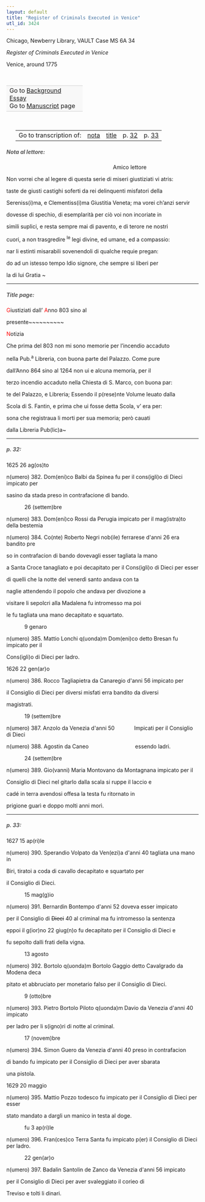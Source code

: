 ```yaml
---
layout: default
title: "Register of Criminals Executed in Venice"
utl_id: 3424
---
```



Chicago, Newberry Library, VAULT Case MS 6A 34


*Register of Criminals Executed in Venice*


Venice, around 1775


 

<table border="0.5" cellpadding="1" cellspacing="1" style="width: 200px; background-color:#F8F8F8;"><tbody style="border-color:#ccc"><tr style="border-color:#ccc"><td>Go to <a href="https://centerfordigitalhumanities.github.io/Newberry-Italian-paleography/essay/072" target="_blank">Background Essay</a><br />
			Go to <a href="https://centerfordigitalhumanities.github.io/Newberry-Italian-paleography/www/record.html?id=072" target="_blank">Manuscript</a> page</td>
</tr></tbody></table>
 


<table border="0.5" cellpadding="1" cellspacing="1" style="width: 400px; margin-left: 0.25in;"><tbody><tr style="border-color:#B3B6B7"><td style="text-align:center">Go to transcription of:</td>
<td style="text-align:center"><a href="#1">nota</a></td>
<td style="text-align:center"><a href="#2">title</a></td>
<td style="text-align:center">p. <a href="#3">32</a></td>
<td style="text-align:center">p. <a href="#4">33</a></td>
</tr></tbody></table>
<h5 id="1" style="color:#555;">Nota al lettore:</h5>

                                                                       Amico lettore


Non vorrei che al legere di questa serie di miseri giustiziati vi atris:


taste de giusti castighi soferti da rei delinquenti misfatori della


Sereniss(i)ma, e Clementiss(i)ma Giustitia Veneta; ma vorei ch’anzi servir


dovesse di spechio, di esemplarità per ciò voi non incoriate in


simili suplici, e resta sempre mai di pavento, e di terore ne nostri


cuori, a non trasgredire <sup>le</sup> legi divine, ed umane, ed a compassio:


nar li estinti misarabili sovenendoli di qualche requie pregan:


do ad un istesso tempo Idio signore, che sempre si liberi per


la di lui Gratia ~


<hr /><h5 id="2" style="color:#555;">Title page:</h5>

<hi style="color:red;">G</hi>iustiziati dall’ <hi style="color:red;">A</hi>nno 803 sino al


presente~~~~~~~~~~


<hi style="color:red;">N</hi>otizia


Che prima del 803 non mi sono memorie per l’incendio accaduto


nella Pub.<sup>a</sup> Libreria, con buona parte del Palazzo. Come pure


dall’Anno 864 sino al 1264 non ui e alcuna memoria, per il


terzo incendio accaduto nella Chiesta di S. Marco, con buona par:


te del Palazzo, e Libreria; Essendo il p(rese)nte Volume leuato dalla


Scola di S. Fantin, e prima che ui fosse detta Scola, v’ era per:


sona che registraua li morti per sua memoria; però cauati


dalla Libreria Pub(lic)a~


<hr /><h5 id="3" style="color:#555;">p. 32:</h5>

1625 26 ag(os)to


n(umero) 382. Dom(eni)co Balbi da Spinea fu per il cons(igli)o di Dieci impicato per


sasino da stada preso in contrafacione di bando.


            26 (settem)bre


n(umero) 383. Dom(eni)co Rossi da Perugia impicato per il mag(istra)to della bestemia


n(umero) 384. Co(nte) Roberto Negri nob(ile) ferrarese d'anni 26 era bandito pre


so in contrafacion di bando dovevagli esser tagliata la mano


a Santa Croce tanagliato e poi decapitato per il Cons(igli)o di Dieci per esser


di quelli che la notte del venerdì santo andava con ta


naglie attendendo il popolo che andava per divozione a


visitare li sepolcri alla Madalena fu intromesso ma poi


le fu tagliata una mano decapitato e squartato.


            9 genaro


n(umero) 385. Mattio Lonchi q(uonda)m Dom(eni)co detto Bresan fu impicato per il


Cons(igli)o di Dieci per ladro.


1626 22 gen(ar)o


n(umero) 386. Rocco Tagliapietra da Canaregio d'anni 56 impicato per


il Consiglio di Dieci per diversi misfati erra bandito da diversi


magistrati.


            19 (settem)bre


n(umero) 387. Anzolo da Venezia d'anni 50             Impicati per il Consiglio di Dieci


n(umero) 388. Agostin da Caneo                               essendo ladri.


            24 (settem)bre


n(umero) 389. Gio(vanni) Maria Montovano da Montagnana impicato per il


Consiglio di Dieci nel gitarlo dalla scala si ruppe il laccio e


cadé in terra avendosi offesa la testa fu ritornato in


prigione guarì e doppo molti anni morì.


<hr /><h5 id="4" style="color:#555;">p. 33:</h5>

1627 15 ap(ri)le


n(umero) 390. Sperandio Volpato da Ven(ezi)a d'anni 40 tagliata una mano in


Biri, tiratoi a coda di cavallo decapitato e squartato per


il Consiglio di Dieci.


            15 mag(g)io


n(umero) 391. Bernardin Bontempo d'anni 52 doveva esser impicato


per il Consiglio di <s>Dieci</s> 40 al criminal ma fu intromesso la sentenza


eppoi il g(ior)no 22 giug(n)o fu decapitato per il Consiglio di Dieci e


fu sepolto dalli frati della vigna.


            13 agosto


n(umero) 392. Bortolo q(uonda)m Bortolo Gaggio detto Cavalgrado da Modena deca


pitato et abbruciato per monetario falso per il Consiglio di Dieci.


            9 (otto)bre


n(umero) 393. Pietro Bortolo Piloto q(uonda)m Davio da Venezia d'anni 40 impicato


per ladro per li s(igno)ri di notte al criminal.


            17 (novem)bre


n(umero) 394. Simon Guero da Venezia d'anni 40 preso in contrafacion


di bando fu impicato per il Consiglio di Dieci per aver sbarata


una pistola.         


1629 20 maggio


n(umero) 395. Mattio Pozzo todesco fu impicato per il Consiglio di Dieci per esser


stato mandato a dargli un manico in testa al doge.


            fu 3 ap(ri)le


n(umero) 396. Fran(ces)co Terra Santa fu impicato p(er) il Consiglio di Dieci per ladro.


            22 gen(ar)o


n(umero) 397. Badalin Santolin de Zanco da Venezia d'anni 56 impicato


per il Consiglio di Dieci per aver svaleggiato il corieo di


Treviso e tolti li dinari.

